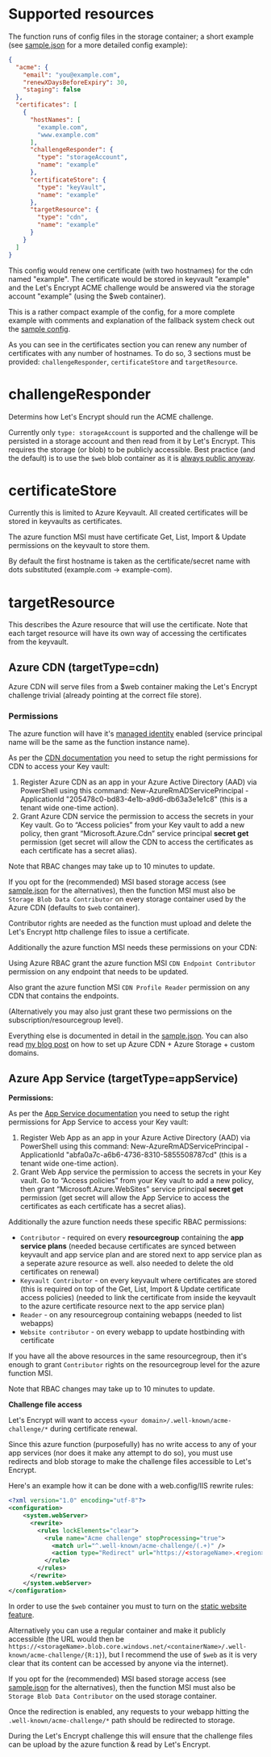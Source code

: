 # Supported resources

The function runs of config files in the storage container; a short example (see [sample.json](./LetsEncrypt.Func/sample.json) for a more detailed config example):

``` json
{
  "acme": {
    "email": "you@example.com",
    "renewXDaysBeforeExpiry": 30,
    "staging": false
  },
  "certificates": [
    {
      "hostNames": [
        "example.com",
        "www.example.com"
      ],
      "challengeResponder": {
        "type": "storageAccount",
        "name": "example"
      },
      "certificateStore": {
        "type": "keyVault",
        "name": "example"
      },
      "targetResource": {
        "type": "cdn",
        "name": "example"
      }
    }
  ]
}
```

This config would renew one certificate (with two hostnames) for the cdn named "example". The certificate would be stored in keyvault "example" and the Let's Encrypt ACME challenge would be answered via the storage account "example" (using the $web container).

This is a rather compact example of the config, for a more complete example with comments and explanation of the fallback system check out the [sample config](./LetsEncrypt.Func/sample.json).

As you can see in the certificates section you can renew any number of certificates with any number of hostnames. To do so, 3 sections must be provided: `challengeResponder`, `certificateStore` and `targetResource`.

# challengeResponder

Determins how Let's Encrypt should run the ACME challenge.

Currently only `type: storageAccount` is supported and the challenge will be persisted in a storage account and then read from it by Let's Encrypt. This requires the storage (or blob) to be publicly accessible. Best practice (and the default) is to use the `$web` blob container as it is [always public anyway](https://docs.microsoft.com/en-us/azure/storage/blobs/storage-blob-static-website).

# certificateStore

Currently this is limited to Azure Keyvault. All created certificates will be stored in keyvaults as certificates.

The azure function MSI must have certificate Get, List, Import & Update permissions on the keyvault to store them.

By default the first hostname is taken as the certificate/secret name with dots substituted (example.com -> example-com).

# targetResource

This describes the Azure resource that will use the certificate. Note that each target resource will have its own way of accessing the certificates from the keyvault.

## Azure CDN (targetType=cdn)

Azure CDN will serve files from a $web container making the Let's Encrypt challenge trivial (already pointing at the correct file store).

### Permissions

The azure function will have it's [managed identity](https://docs.microsoft.com/azure/active-directory/managed-identities-azure-resources/overview) enabled (service principal name will be the same as the function instance name).

As per the [CDN documentation](https://docs.microsoft.com/en-us/azure/cdn/cdn-custom-ssl?tabs=option-2-enable-https-with-your-own-certificate#register-azure-cdn) you need to setup the right permissions for CDN to access your Key vault:

1) Register Azure CDN as an app in your Azure Active Directory (AAD) via PowerShell using this command: New-AzureRmADServicePrincipal -ApplicationId "205478c0-bd83-4e1b-a9d6-db63a3e1e1c8" (this is a tenant wide one-time action).
2) Grant Azure CDN service the permission to access the secrets in your Key vault. Go to “Access policies” from your Key vault to add a new policy, then grant “Microsoft.Azure.Cdn” service principal **secret get** permission (get secret will allow the CDN to access the certificates as each certificate has a secret alias).

Note that RBAC changes may take up to 10 minutes to update.

If you opt for the (recommended) MSI based storage access (see [sample.json](./LetsEncrypt.Func/sample.json) for the alternatives), then the function MSI must also be `Storage Blob Data Contributor` on every storage container used by the Azure CDN (defaults to `$web` container).

Contributor rights are needed as the function must upload and delete the Let's Encrypt http challenge files to issue a certificate.

Additionally the azure function MSI needs these permissions on your CDN:

Using Azure RBAC grant the azure function MSI `CDN Endpoint Contributor` permission on any endpoint that needs to be updated.

Also grant the azure function MSI `CDN Profile Reader` permission on any CDN that contains the endpoints.

(Alternatively you may also just grant these two permissions on the subscription/resourcegroup level).

Everything else is documented in detail in the [sample.json](./LetsEncrypt.Func/sample.json). You can also read [my blog post](https://marcstan.net/blog/2019/07/12/Static-websites-via-Azure-Storage-and-CDN/) on how to set up Azure CDN + Azure Storage + custom domains.

## Azure App Service (targetType=appService)

**Permissions:**

As per the [App Service documentation](https://azure.github.io/AppService/2016/05/24/Deploying-Azure-Web-App-Certificate-through-Key-Vault.html) you need to setup the right permissions for App Service to access your Key vault:

1) Register Web App as an app in your Azure Active Directory (AAD) via PowerShell using this command: New-AzureRmADServicePrincipal -ApplicationId "abfa0a7c-a6b6-4736-8310-5855508787cd" (this is a tenant wide one-time action).
2) Grant Web App service the permission to access the secrets in your Key vault. Go to “Access policies” from your Key vault to add a new policy, then grant “Microsoft.Azure.WebSites” service principal **secret get** permission (get secret will allow the App Service to access the certificates as each certificate has a secret alias).

Additionally the azure function needs these specific RBAC permissions:

* `Contributor` - required on every **resourcegroup** containing the **app service plans** (needed because certificates are synced between keyvault and app service plan and are stored next to app service plan as a seperate azure resource as well. also needed to delete the old certificates on renewal)
* `Keyvault Contributor` - on every keyvault where certificates are stored (this is required on top of the Get, List, Import & Update certificate access policies) (needed to link the certificate from inside the keyvault to the azure certificate resource next to the app service plan)
* `Reader` - on any resourcegroup containing webapps (needed to list webapps)
* `Website contributor` - on every webapp to update hostbinding with certificate

If you have all the above resources in the same resourcegroup, then it's enough to grant `Contributor` rights on the resourcegroup level for the azure function MSI.

Note that RBAC changes may take up to 10 minutes to update.

**Challenge file access**

Let's Encrypt will want to access `<your domain>/.well-known/acme-challenge/*` during certificate renewal.

Since this azure function (purposefully) has no write access to any of your app services (nor does it make any attempt to do so), you must use redirects and blob storage to make the challenge files accessible to Let's Encrypt.

Here's an example how it can be done with a web.config/IIS rewrite rules:
``` xml
<?xml version="1.0" encoding="utf-8"?>
<configuration>
    <system.webServer>
      <rewrite>
        <rules lockElements="clear">
          <rule name="Acme challenge" stopProcessing="true">
            <match url="^.well-known/acme-challenge/(.+)" />
            <action type="Redirect" url="https://<storageName>.<region>.web.core.windows.net/.well-known/acme-challenge/{R:1}" redirectType="Temporary" />
          </rule> 
        </rules>
      </rewrite>
    </system.webServer>
</configuration>
```

In order to use the `$web` container you must to turn on the [static website feature](https://docs.microsoft.com/en-us/azure/storage/blobs/storage-blob-static-website).

Alternatively you can use a regular container and make it publicly accessible (the URL would then be `https://<storageName>.blob.core.windows.net/<containerName>/.well-known/acme-challenge/{R:1}`), but I recommend the use of `$web` as it is very clear that its content can be accessed by anyone via the internet).

If you opt for the (recommended) MSI based storage access (see [sample.json](./LetsEncrypt.Func/sample.json) for the alternatives), then the function MSI must also be `Storage Blob Data Contributor` on the used storage container.

Once the redirection is enabled, any requests to your webapp hitting the `.well-known/acme-challenge/*` path should be redirected to storage.

During the Let's Encrypt challenge this will ensure that the challenge files can be upload by the azure function & read by Let's Encrypt.
